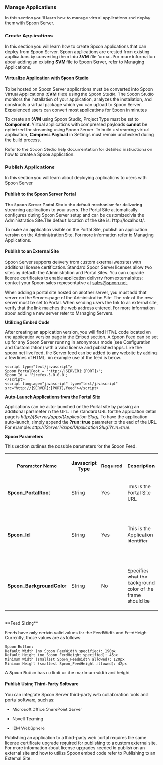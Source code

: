 ### Manage Applications

In this section you'll learn how to manage virtual applications and deploy them with Spoon Server.

### Create Applications

In this section you will learn how to create Spoon applications that can deploy from Spoon Server. Spoon applications are created from existing applications by converting them into **SVM** file format. For more information about adding an existing **SVM** file to Spoon Server, refer to Managing Applications.

#### Virtualize Application with Spoon Studio

To be hosted on Spoon Server applications must be converted into Spoon Virtual Applications (**SVM** files) using the Spoon Studio. The Spoon Studio monitors the installation of your application, analyzes the installation, and constructs a virtual package which you can upload to Spoon Server. Experienced users can convert most applications for Spoon in minutes.

To create an **SVM** using Spoon Studio, Project Type must be set to **Component**. Virtual applications with compressed payloads **cannot** be optimized for streaming using Spoon Server. To build a streaming virtual application, **Compress Payload** in Settings must remain unchecked during the build process.

Refer to the Spoon Studio help documentation for detailed instructions on how to create a Spoon application.

### Publish Applications

In this section you will learn about deploying applications to users with Spoon Server.

#### Publish to the Spoon Server Portal

The Spoon Server Portal Site is the default mechanism for delivering streaming applications to your users. The Portal Site automatically configures during Spoon Server setup and can be customized via the Administration Site.The default location of the site is: http://localhost/.

To make an application visible on the Portal Site, publish an application version on the Administration Site. For more information refer to Managing Applications.

#### Publish to an External Site

Spoon Server supports delivery from custom external websites with additional license certification. Standard Spoon Server licenses allow two sites by default: the Administration and Portal Sites. You can upgrade license certificates to enable application delivery from external sites: contact your Spoon sales representative at sales@spoon.net.

When adding a portal site hosted on another server, you must add that server on the Servers page of the Administration Site. The role of the new server must be set to Portal. When sending users the link to an external site, verify that the link matches the web address entered. For more information about adding a new server refer to Managing Servers.

**Utilizing Embed Code**

After creating an application version, you will find HTML code located on the application version page in the Embed section. A Spoon Feed can be set up for any Spoon Server running in anonymous mode (see Configuration and Customization) with a valid license and published apps. Like the spoon.net live feed, the Server feed can be added to any website by adding a few lines of HTML. An example use of the feed is below.

    <script type="text/javascript">
    Spoon_PortalRoot = 'http://[SERVER]:[PORT]/';
    Spoon_Id = 'Firefox-5.0.0.0';
    </script>
    <script language="javascript" type="text/javascript" src="http://[SERVER]:[PORT]/feed"></script>

**Auto-Launch Applications from the Portal Site**

Applications can be auto-launched on the Portal site by passing an additional parameter in the URL. The standard URL for the application detail page is *http://[Server]/apps/[Application Slug]*. To have the application auto-launch, simply append the **?run=true** parameter to the end of the URL. For example: *http://[Server]/apps/[Application Slug]?run=true*.

**Spoon Parameters**

This section outlines the possible parameters for the Spoon Feed.

<table>
      <tr>
         <th data-column="0">
            <div>
               <p>Parameter Name</p>
            </div>
         </th>
         <th data-column="1">
            <div>
               <p>Javascript Type</p>
            </div>
         </th>
         <th data-column="2">
            <div>
               <p>Required</p>
            </div>
         </th>
         <th data-column="3">
            <div>
               <p>Description</p>
            </div>
         </th>
         <th data-column="4">
            <div>
               <p>Notes</p>
            </div>
         </th>
      </tr>
      <tr>
         <td>
            <p><strong>Spoon_PortalRoot<br></strong></p>
         </td>
         <td>
            <p>String</p>
         </td>
         <td>
            <p><span style="color: rgb(51,51,51);">Yes</span></p>
         </td>
         <td>
            <p>This is the Portal Site URL</p>
         </td>
         <td>
            <p>Non.</p>
         </td>
      </tr>
      <tr>
         <td>
            <p><strong>Spoon_Id<br></strong></p>
         </td>
         <td>
            <p>String</p>
         </td>
         <td>
            <p>Yes</p>
         </td>
         <td>
            <p>This is the Application identifier</p>
         </td>
         <td>
            <p>This is the value that is seen in the portal under the apps root. For example, if the application's URL is <em><a href="http://portal/apps/notepad-7.6" class="external-link" rel="nofollow">http://portal/apps/notepad-7.6</a></em>, the Spoon_Id is notepad-7.6.</p>
         </td>
      </tr>
      <tr>
         <td>
            <p><strong>Spoon_BackgroundColor</strong></p>
         </td>
         <td>
            <p>String</p>
         </td>
         <td>
            <p>No</p>
         </td>
         <td>
            <p>Specifies what the background color of the frame should be</p>
         </td>
         <td>
            <p>String value hex encoded in the form "rrggbb" (default = "ffffff", white).</p>
         </td>
      </tr>
</table>
<br>
**Feed Sizing**

Feeds have only certain valid values for the FeedWidth and FeedHeight. Currently, those values are as follows:

    Spoon Button: 
	Default Width (no Spoon_FeedWidth specified): 190px 
	Default Height (no Spoon_FeedHeight specified): 45px 
	Minimum Width (smallest Spoon_FeedWidth allowed): 120px 
	Minimum Height (smallest Spoon_FeedHeight allowed): 42px

A Spoon Button has no limit on the maximum width and height.

#### Publish Using Third-Party Software

You can integrate Spoon Server third-party web collaboration tools and portal software, such as:

- Microsoft Office SharePoint Server

- Novell Teaming

- IBM WebSphere

Publishing an application to a third-party web portal requires the same license certificate upgrade required for publishing to a custom external site. For more information about license upgrades needed to publish on an external site and how to utilize Spoon embed code refer to Publishing to an External Site. 